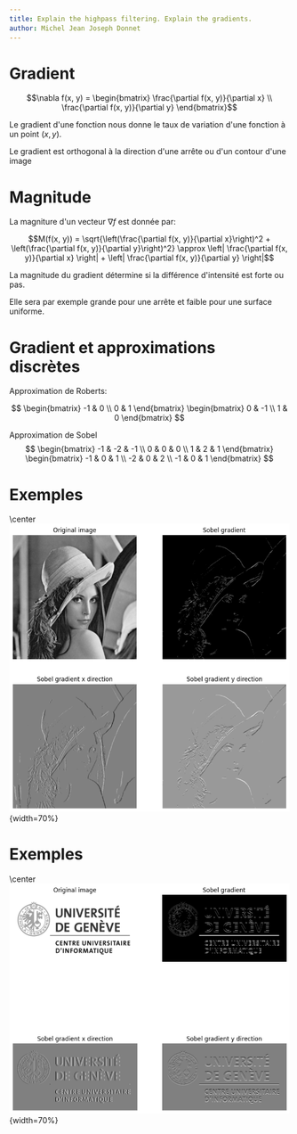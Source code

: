 ```yaml
---
title: Explain the highpass filtering. Explain the gradients.
author: Michel Jean Joseph Donnet
---
```


# Gradient

$$\nabla f(x, y) = \begin{bmatrix} \frac{\partial f(x, y)}{\partial x} \\ \frac{\partial f(x, y)}{\partial y} \end{bmatrix}$$

Le gradient d'une fonction nous donne le taux de variation d'une fonction à un point $(x, y)$.

Le gradient est orthogonal à la direction d'une arrête ou d'un contour d'une image

# Magnitude

La magniture d'un vecteur $\nabla f$ est donnée par:

$$M(f(x, y)) = \sqrt{\left(\frac{\partial f(x, y)}{\partial x}\right)^2 + \left(\frac{\partial f(x, y)}{\partial y}\right)^2} \approx \left| \frac{\partial f(x, y)}{\partial x} \right| + \left| \frac{\partial f(x, y)}{\partial y} \right|$$

La magnitude du gradient détermine si la différence d'intensité est forte ou pas.

Elle sera par exemple grande pour une arrête et faible pour une surface uniforme.

# Gradient et approximations discrètes

Approximation de Roberts:

$$
\begin{bmatrix}
-1 & 0 \\
0 & 1
\end{bmatrix}
\begin{bmatrix}
0 & -1 \\
1 & 0
\end{bmatrix}
$$

Approximation de Sobel
$$
\begin{bmatrix}
-1 & -2 & -1 \\
0 & 0 & 0 \\
1 & 2 & 1
\end{bmatrix}
\begin{bmatrix}
-1 & 0 & 1 \\
-2 & 0 & 2 \\
-1 & 0 & 1
\end{bmatrix}
$$

# Exemples

\center ![](./images/gradient_example_2.png){width=70%}

# Exemples

\center ![](./images/gradient_example_1.png){width=70%}
